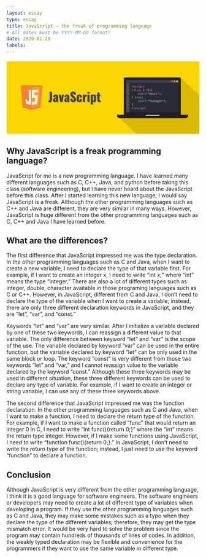 ```yaml
---
layout: essay
type: essay
title: JavaScript – the freak of programming language
# All dates must be YYYY-MM-DD format!
date: 2020-01-20
labels:
---
```


<img class="ui medium top floated image" src="../images/JS.PNG">

## Why JavaScript is a freak programming language?

JavaScript for me is a new programming language.  I have learned many different languages such as C, C++, Java, and python before taking this class (software engineering), but I have never heard about the JavaScript before this class.  After I started learning this new language, I would say JavaScript is a freak. Although the other programming languages such as C++ and Java are different, they are very similar in many ways.  However, JavaScript is huge different from the other programming languages such as C, C++ and Java I have learned before.  

## What are the differences?

The first difference that JavaScript impressed me was the type declaration.  In the other programming languages such as C and Java, when I want to create a new variable, I need to declare the type of that variable first.  For example, if I want to create an integer x, I need to write “int x;” where “int” means the type “integer.”  There are also a lot of different types such as integer, double, character available in those programing languages such as C or C++. However, in JavaScript, different from C and Java, I don’t need to declare the type of the variable when I want to create a variable; instead, there are only three different declaration keywords in JavaScript, and they are “let”, “var”, and “const.”  

Keywords “let” and “var” are very similar.  After I initialize a variable declared by one of these two keywords, I can reassign a different value to that variable.  The only difference between keyword “let” and “var” is the scope of the use.  The variable declared by keyword “var” can be used in the entire function, but the variable declared by keyword “let” can be only used in the same block or loop. The keyword “const” is very different from those two keywords “let” and “var,” and I cannot reassign value to the variable declared by the keyword “const.”  Although these three keywords may be used in different situation, these three different keywords can be used to declare any type of variable. For example, if I want to create an integer or string variable, I can use any of these three keywords above.  

The second difference that JavaScript impressed me was the function declaration.  In the other programming languages such as C and Java, when I want to make a function, I need to declare the return type of the function.  For example, if I want to make a function called “func” that would return an integer 0 in C, I need to write “int func(){return 0;}” where the “int” means the return type integer.  However, if I make some functions using JavaScript, I need to write “function func(){return 0;}.”  In JavaScript, I don’t need to write the return type of the function; instead, I just need to use the keyword “function” to declare a function.     


## Conclusion

Although JavaScript is very different from the other programming language, I think it is a good language for software engineers. The software engineers or developers may need to create a lot of different type of variables when developing a program.  If they use the other programming languages such as C and Java, they may make some mistakes such as a typo when they declare the type of the different variables; therefore, they may get the type mismatch error.  It would be very hard to solve the problem since the program may contain hundreds of thousands of lines of codes.  In addition, the weakly typed declaration may be flexible and convenience for the programmers if they want to use the same variable in different type. 
